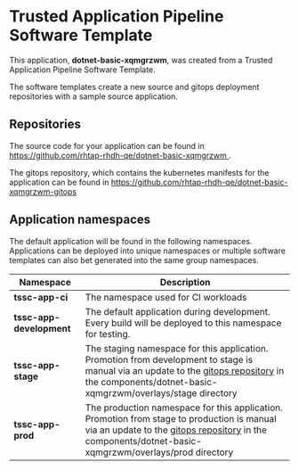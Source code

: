 # Trusted Application Pipeline Software Template

This application, **dotnet-basic-xqmgrzwm**, was created from a Trusted Application Pipeline Software Template.

The software templates create a new source and gitops deployment repositories with a sample source application. 

## Repositories

The source code for your application can be found in [https://github.com/rhtap-rhdh-qe/dotnet-basic-xqmgrzwm ](https://github.com/rhtap-rhdh-qe/dotnet-basic-xqmgrzwm ).
 
The gitops repository, which contains the kubernetes manifests for the application can be found in 
[https://github.com/rhtap-rhdh-qe/dotnet-basic-xqmgrzwm-gitops ](https://github.com/rhtap-rhdh-qe/dotnet-basic-xqmgrzwm-gitops ) 

## Application namespaces 

The default application will be found in the following namespaces. Applications can be deployed into unique namespaces or multiple software templates can also bet generated into the same group namespaces.  

|  Namespace   |  Description   |  
| -------- | -------- |
| **tssc-app-ci** | The namespace used for CI workloads |
| **tssc-app-development** | The default application during development. Every build will be deployed to this namespace for testing. |
| **tssc-app-stage** | The staging namespace for this application. Promotion from development to stage is manual via an update to the [gitops repository](https://github.com/rhtap-rhdh-qe/dotnet-basic-xqmgrzwm-gitops ) in the components/dotnet-basic-xqmgrzwm/overlays/stage directory |
| **tssc-app-prod** | The production namespace for this application. Promotion from stage to production is manual via an update to the [gitops repository](https://github.com/rhtap-rhdh-qe/dotnet-basic-xqmgrzwm-gitops ) in the components/dotnet-basic-xqmgrzwm/overlays/prod directory |